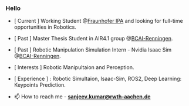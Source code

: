 ### Hello 

* [ Current ] Working Student @[Fraunhofer IPA](https://www.ipa.fraunhofer.de/) and looking for full-time opportunities in Robotics.
  
* [ Past ] Master Thesis Student in AIR4.1 group @[BCAI-Renningen](https://www.bosch-ai.com/).
  
* [ Past ] Robotic Manipulation Simulation Intern - Nvidia Isaac Sim @[BCAI-Renningen](https://www.bosch-ai.com/).
  
* [ Interests ] Robotic Manipultaion and Perception.

* [ Experience ] : Robotic Simultaion, Isaac-Sim, ROS2, Deep Learning: Keypoints Prediction.
  
* 📫 How to reach me - **sanjeev.kumar@rwth-aachen.de**



